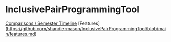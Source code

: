 # InclusivePairProgrammingTool

[Comparisons / Semester Timeline](https://github.com/shandlermason/InclusivePairProgrammingTool/blob/main/Tasks_Timeline.md)
[Features] (https://github.com/shandlermason/InclusivePairProgrammingTool/blob/main/features.md)
